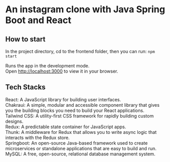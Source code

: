 # An instagram clone with Java Spring Boot and React

## How to start

In the project directory, cd to the frontend folder, then you can run: `npm start`

Runs the app in the development mode.\
Open [http://localhost:3000](http://localhost:3000) to view it in your browser.

## Tech Stacks

React: A JavaScript library for building user interfaces.  
Chakraui: A simple, modular and accessible component library that gives you the building blocks you need to build your React applications.  
Tailwind CSS: A utility-first CSS framework for rapidly building custom designs.  
Redux: A predictable state container for JavaScript apps.  
Thunk: A middleware for Redux that allows you to write async logic that interacts with the Redux store.  
Springboot: An open-source Java-based framework used to create microservices or standalone applications that are easy to build and run.  
MySQL: A free, open-source, relational database management system.
